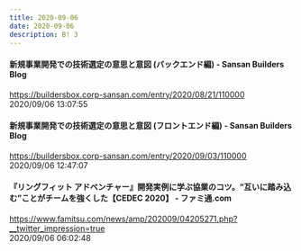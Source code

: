 ```yaml
---
title: 2020-09-06
date: 2020-09-06
description: B! 3
---
```


#### 新規事業開発での技術選定の意思と意図 (バックエンド編) - Sansan Builders Blog
https://buildersbox.corp-sansan.com/entry/2020/08/21/110000<br>
2020/09/06 13:07:55<br>


#### 新規事業開発での技術選定の意思と意図 (フロントエンド編) - Sansan Builders Blog
https://buildersbox.corp-sansan.com/entry/2020/09/03/110000<br>
2020/09/06 12:47:07<br>


#### 『リングフィット アドベンチャー』開発実例に学ぶ協業のコツ。“互いに踏み込む”ことがチームを強くした【CEDEC 2020】 - ファミ通.com
https://www.famitsu.com/news/amp/202009/04205271.php?__twitter_impression=true<br>
2020/09/06 06:02:48<br>


